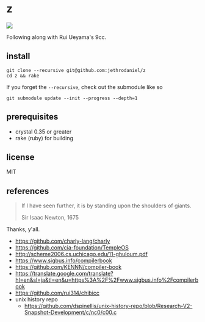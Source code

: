 # z

![](https://github.com/jethrodaniel/z/workflows/ci/badge.svg)

Following along with Rui Ueyama's 9cc.

## install

```
git clone --recursive git@github.com:jethrodaniel/z
cd z && rake
```

If you forget the `--recursive`, check out the submodule like so

```
git submodule update --init --progress --depth=1
```

## prerequisites

- crystal 0.35 or greater
- rake (ruby) for building

## license

MIT

## references

> If I have seen further, it is by standing upon the shoulders of giants.
>
> Sir Isaac Newton, 1675

Thanks, y'all.

- https://github.com/charly-lang/charly
- https://github.com/cia-foundation/TempleOS
- http://scheme2006.cs.uchicago.edu/11-ghuloum.pdf
- https://www.sigbus.info/compilerbook
- https://github.com/KENNN/compiler-book
- https://translate.google.com/translate?hl=en&sl=ja&tl=en&u=https%3A%2F%2Fwww.sigbus.info%2Fcompilerbook
- https://github.com/rui314/chibicc
- unix history repo
  - https://github.com/dspinellis/unix-history-repo/blob/Research-V2-Snapshot-Development/c/nc0/c00.c
